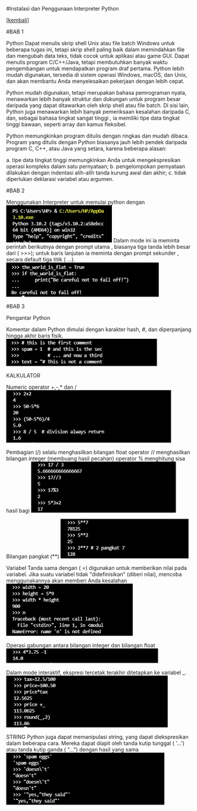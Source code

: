 #Instalasi dan Penggunaan Interpreter Python

[[kembali](README.md)]

#BAB 1

Python 
Dapat menulis skrip shell Unix atau file batch Windows untuk beberapa tugas ini, tetapi skrip shell paling baik dalam memindahkan file dan mengubah data teks, tidak cocok untuk aplikasi atau game GUI.
Dapat menulis program C/C++/Java, tetapi membutuhkan banyak waktu pengembangan untuk mendapatkan program draf pertama.
Python lebih mudah digunakan, tersedia di sistem operasi Windows, macOS, dan Unix, dan akan membantu Anda menyelesaikan pekerjaan dengan lebih cepat.

Python mudah digunakan, tetapi merupakan bahasa pemrograman nyata, menawarkan lebih banyak struktur dan dukungan untuk program besar daripada yang dapat ditawarkan oleh skrip shell atau file batch. Di sisi lain, Python juga menawarkan lebih banyak pemeriksaan kesalahan daripada C, dan, sebagai bahasa tingkat sangat tinggi , ia memiliki tipe data tingkat tinggi bawaan, seperti array dan kamus fleksibel. 

Python memungkinkan program ditulis dengan ringkas dan mudah dibaca. Program yang ditulis dengan Python biasanya jauh lebih pendek daripada program C, C++, atau Java yang setara, karena beberapa alasan:

a. tipe data tingkat tinggi memungkinkan Anda untuk mengekspresikan operasi kompleks dalam satu pernyataan;
b. pengelompokan pernyataan dilakukan dengan indentasi alih-alih tanda kurung awal dan akhir;
c. tidak diperlukan deklarasi variabel atau argumen.

#BAB 2

Menggunakan Interpreter
untuk memulai python dengan 
![a](images/01/ss-a.JPG)
Dalam mode ini ia meminta perintah berikutnya dengan prompt utama , biasanya tiga tanda lebih besar dari ( >>>); untuk baris lanjutan ia meminta dengan prompt sekunder , secara default tiga titik ( ...).
![b](images/01/ss-b.JPG)

#BAB 3

Pengantar Python

Komentar dalam Python dimulai dengan karakter hash, #, dan diperpanjang hingga akhir baris fisik. 
![01](images/01/ss-01.JPG)

KALKULATOR

Numeric
operator +,-,* dan /
![02](images/01/ss-02.JPG)

Pembagian (/) selalu menghasilkan bilangan float
operator // menghasilkan bilangan integer (membuang hasil pecahan)
operator % menghitung sisa hasil bagi
![03](images/01/ss-03.JPG)

Bilangan pangkat (**)
![04](images/01/ss-04.JPG)

Variabel
Tanda sama dengan ( =) digunakan untuk memberikan nilai pada variabel. Jika suatu variabel tidak "didefinisikan" (diberi nilai), mencoba menggunakannya akan memberi Anda kesalahan
![05](images/01/ss-05.JPG)

Operasi gabungan antara bilangan integer dan bilangan float
![06](images/01/ss-06.JPG)

Dalam mode interaktif, ekspresi tercetak terakhir ditetapkan ke variabel _. 
![07](images/01/ss-07.JPG)


STRING
 Python juga dapat memanipulasi string, yang dapat diekspresikan dalam beberapa cara. Mereka dapat diapit oleh tanda kutip tunggal ( '...') atau tanda kutip ganda ( "...") dengan hasil yang sama 
 ![08](images/01/ss-08.JPG)